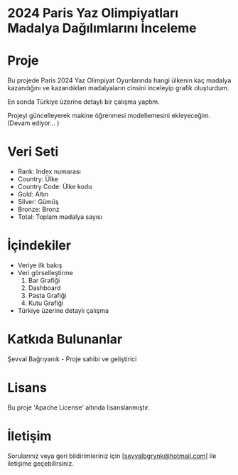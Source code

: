 # 2024 Paris Yaz Olimpiyatları Madalya Dağılımlarını İnceleme
# Proje
Bu projede Paris 2024 Yaz Olimpiyat Oyunlarında hangi ülkenin kaç madalya kazandığını ve kazandıkları madalyaların cinsini inceleyip grafik oluşturdum.

En sonda Türkiye üzerine detaylı bir çalışma yaptım.

Projeyi güncelleyerek makine öğrenmesi modellemesini ekleyeceğim. (Devam ediyor... )


# Veri Seti
* Rank: Index numarası 
* Country: Ülke
* Country Code: Ülke kodu
* Gold: Altın
* Silver: Gümüş
* Bronze: Bronz
* Total: Toplam madalya sayısı

# İçindekiler
* Veriye ilk bakış
* Veri görselleştirme
    1. Bar Grafiği
    2. Dashboard
    3. Pasta Grafiği
    4. Kutu Grafiği
* Türkiye üzerine detaylı çalışma

# Katkıda Bulunanlar
Şevval Bağrıyanık - Proje sahibi ve geliştirici

# Lisans
Bu proje 'Apache License' altında lisanslanmıştır.

# İletişim
Sorularınız veya geri bildirimleriniz için [sevvalbgrynk@hotmail.com] ile iletişime geçebilirsiniz.
